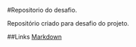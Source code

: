 #Repositorio do desafio.

Repositório criado para desafio do projeto.

##Links 
[Markdown](https://github.com/riqueandrade99/dio-desafio-git-hub)
